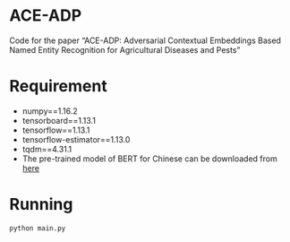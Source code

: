 # ACE-ADP
Code for the paper “ACE-ADP: Adversarial Contextual Embeddings Based Named Entity Recognition for Agricultural Diseases and Pests”

# Requirement

* numpy==1.16.2
* tensorboard==1.13.1
* tensorflow==1.13.1
* tensorflow-estimator==1.13.0
* tqdm==4.31.1
* The pre-trained model of BERT for Chinese can be downloaded from [here](https://storage.googleapis.com/bert_models/2018_11_03/chinese_L-12_H-768_A-12.zip)

# Running

```angular2
python main.py
```

